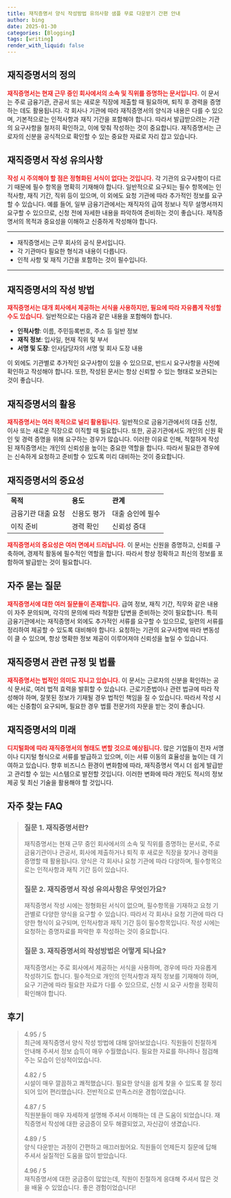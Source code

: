 ```yaml
---
title: 재직증명서 양식 작성방법 유의사항 샘플 무료 다운받기 간편 안내
author: bing
date: 2025-01-30
categories: [Blogging]
tags: [writing]
render_with_liquid: false
---
```



<h2 id='재직증명서의 정의'>재직증명서의 정의</h2>

<p><b><span style="color: #ee2323;">재직증명서는 현재 근무 중인 회사에서의 소속 및 직위를 증명하는 문서입니다.</span></b> 이 문서는 주로 금융기관, 관공서 또는 새로운 직장에 제출할 때 필요하며, 퇴직 후 경력을 증명하는 데도 활용됩니다. 각 회사나 기관에 따라 재직증명서의 양식과 내용은 다를 수 있으며, 기본적으로는 인적사항과 재직 기간을 포함해야 합니다. 따라서 발급받으려는 기관의 요구사항을 철저히 확인하고, 이에 맞춰 작성하는 것이 중요합니다. 재직증명서는 근로자의 신분을 공식적으로 확인할 수 있는 중요한 자료로 자리 잡고 있습니다.</p>

<h2 id='재직증명서 작성 유의사항'>재직증명서 작성 유의사항</h2>

<p><b><span style="color: #ee2323;">작성 시 주의해야 할 점은 정형화된 서식이 없다는 것입니다.</span></b> 각 기관의 요구사항이 다르기 때문에 필수 항목을 명확히 기재해야 합니다. 일반적으로 요구되는 필수 항목에는 인적사항, 재직 기간, 직위 등이 있으며, 이 외에도 요청 기관에 따라 추가적인 정보를 요구할 수 있습니다. 예를 들어, 일부 금융기관에서는 재직자의 급여 정보나 직무 설명서까지 요구할 수 있으므로, 신청 전에 자세한 내용을 파악하여 준비하는 것이 좋습니다. 재직증명서의 목적과 중요성을 이해하고 신중하게 작성해야 합니다.</p>

<hr />

<ul>
    <li>재직증명서는 근무 회사의 공식 문서입니다.</li>
    <li>각 기관마다 필요한 형식과 내용이 다릅니다.</li>
    <li>인적 사항 및 재직 기간을 포함하는 것이 필수입니다.</li>
</ul>

<hr />

<h2 id='재직증명서의 작성 방법'>재직증명서의 작성 방법</h2>

<p><b><span style="color: #ee2323;">재직증명서는 대개 회사에서 제공하는 서식을 사용하지만, 필요에 따라 자유롭게 작성할 수도 있습니다.</span></b> 일반적으로는 다음과 같은 내용을 포함해야 합니다.</p>

<ul>
    <li><b>인적사항</b>: 이름, 주민등록번호, 주소 등 일반 정보</li>
    <li><b>재직 정보</b>: 입사일, 현재 직위 및 부서</li>
    <li><b>서명 및 도장</b>: 인사담당자의 서명 및 회사 도장 내용</li>
</ul>

<p>이 외에도 기관별로 추가적인 요구사항이 있을 수 있으므로, 반드시 요구사항을 사전에 확인하고 작성해야 합니다. 또한, 작성된 문서는 항상 신뢰할 수 있는 형태로 보관되는 것이 좋습니다.</p>

<h2 id='재직증명서의 활용'>재직증명서의 활용</h2>

<p><b><span style="color: #ee2323;">재직증명서는 여러 목적으로 널리 활용됩니다.</span></b> 일반적으로 금융기관에서의 대출 신청, 이사 또는 새로운 직장으로 이직할 때 필요합니다. 또한, 공공기관에서도 개인의 신원 확인 및 경력 증명을 위해 요구하는 경우가 많습니다. 이러한 이유로 인해, 적절하게 작성된 재직증명서는 개인의 신뢰성을 높이는 중요한 역할을 합니다. 따라서 필요한 경우에는 신속하게 요청하고 준비할 수 있도록 미리 대비하는 것이 중요합니다.</p>

<h2 id='재직증명서의 중요성'>재직증명서의 중요성</h2>

<table>
    <tr>
        <td><b>목적</b></td>
        <td><b>용도</b></td>
        <td><b>관계</b></td>
    </tr>
    <tr>
        <td>금융기관 대출 요청</td>
        <td>신용도 평가</td>
        <td>대출 승인에 필수</td>
    </tr>
    <tr>
        <td>이직 준비</td>
        <td>경력 확인</td>
        <td>신뢰성 증대</td>
    </tr>
</table>

<p><b><span style="color: #ee2323;">재직증명서의 중요성은 여러 면에서 드러납니다.</span></b> 이 문서는 신원을 증명하고, 신뢰를 구축하며, 경제적 활동에 필수적인 역할을 합니다. 따라서 항상 정확하고 최신의 정보를 포함하여 발급받는 것이 필요합니다.</p>

<h2 id='자주 묻는 질문'>자주 묻는 질문</h2>

<p><b><span style="color: #ee2323;">재직증명서에 대한 여러 질문들이 존재합니다.</span></b> 급여 정보, 재직 기간, 직무와 같은 내용이 자주 문의되며, 각각의 문의에 따라 적절한 답변을 준비하는 것이 필요합니다. 특히 금융기관에서는 재직증명서 외에도 추가적인 서류를 요구할 수 있으므로, 일련의 서류를 정리하여 제공할 수 있도록 대비해야 합니다. 요청하는 기관의 요구사항에 따라 변동성이 클 수 있으며, 항상 명확한 정보 제공이 이루어져야 신뢰성을 높일 수 있습니다.</p>

<h2 id='재직증명서 관련 규정 및 법률'>재직증명서 관련 규정 및 법률</h2>

<p><b><span style="color: #ee2323;">재직증명서는 법적인 의미도 지니고 있습니다.</span></b> 이 문서는 근로자의 신분을 확인하는 공식 문서로, 여러 법적 효력을 발휘할 수 있습니다. 근로기준법이나 관련 법규에 따라 작성해야 하며, 잘못된 정보가 기재될 경우 법적인 책임을 질 수 있습니다. 따라서 작성 시에는 신중함이 요구되며, 필요한 경우 법률 전문가의 자문을 받는 것이 좋습니다.</p>

<h2 id='재직증명서의 미래'>재직증명서의 미래</h2>

<p><b><span style="color: #ee2323;">디지털화에 따라 재직증명서의 형태도 변할 것으로 예상됩니다.</span></b> 많은 기업들이 전자 서명이나 디지털 형식으로 서류를 발급하고 있으며, 이는 서류 이동의 효율성을 높이는 데 기여하고 있습니다. 향후 비즈니스 환경이 변화함에 따라, 재직증명서 역시 더 쉽게 발급받고 관리할 수 있는 시스템으로 발전할 것입니다. 이러한 변화에 따라 개인도 적시의 정보 제공 및 최신 기술을 활용해야 할 것입니다.</p>


<h2 id='자주_찾는_FAQ'>자주 찾는 FAQ</h2>
<div itemscope="" itemtype="https://schema.org/FAQPage"> 
<blockquote> 
<div itemscope="" itemprop="mainEntity" itemtype="https://schema.org/Question"> 
<h3 itemprop="name">질문 1. 재직증명서란?</h3> 
<div itemscope="" itemprop="acceptedAnswer" itemtype="https://schema.org/Answer"> 
<span itemprop="text"> 
<p>재직증명서는 현재 근무 중인 회사에서의 소속 및 직위를 증명하는 문서로, 주로 금융기관이나 관공서, 회사에 제출하거나 퇴직 후 새로운 직장을 찾거나 경력을 증명할 때 활용됩니다. 양식은 각 회사나 요청 기관에 따라 다양하며, 필수항목으로는 인적사항과 재직 기간 등이 있습니다.</p> 
</span> 
</div> 
</div> 

<div itemscope="" itemprop="mainEntity" itemtype="https://schema.org/Question"> 
<h3 itemprop="name">질문 2. 재직증명서 작성 유의사항은 무엇인가요?</h3> 
<div itemscope="" itemprop="acceptedAnswer" itemtype="https://schema.org/Answer"> 
<span itemprop="text"> 
<p>재직증명서 작성 시에는 정형화된 서식이 없으며, 필수항목을 기재하고 요청 기관별로 다양한 양식을 요구할 수 있습니다. 따라서 각 회사나 요청 기관에 따라 다양한 형식이 요구되며, 인적사항과 재직 기간 등이 필수항목입니다. 작성 시에는 요청하는 증명자료를 파악한 후 작성하는 것이 중요합니다.</p> 
</span> 
</div> 
</div> 

<div itemscope="" itemprop="mainEntity" itemtype="https://schema.org/Question"> 
<h3 itemprop="name">질문 3. 재직증명서의 작성방법은 어떻게 되나요?</h3> 
<div itemscope="" itemprop="acceptedAnswer" itemtype="https://schema.org/Answer"> 
<span itemprop="text"> 
<p>재직증명서는 주로 회사에서 제공하는 서식을 사용하며, 경우에 따라 자유롭게 작성하기도 합니다. 필수적으로 개인의 인적사항과 재직 정보를 기재해야 하며, 요구 기관에 따라 필요한 자료가 다를 수 있으므로, 신청 시 요구 사항을 정확히 확인해야 합니다.</p> 
</span> 
</div> 
</div> 
</blockquote> 
</div>
<h2 id='후기'>후기</h2>
<div itemscope itemtype="https://schema.org/Product">
  <blockquote>
  <div itemprop="review" itemscope itemtype="https://schema.org/Review">
      <div itemprop="reviewRating" itemscope itemtype="https://schema.org/Rating"> <span itemprop="ratingValue">4.95</span> / <span itemprop="bestRating">5</span> </div>
      <span itemprop="reviewBody">최근에 재직증명서 양식 작성 방법에 대해 알아보았습니다. 직원들이 친절하게 안내해 주셔서 정보 습득이 매우 수월했습니다. 필요한 자료를 하나하나 점검해 주는 모습이 인상적이었습니다.</span>
  </div>
  <br>
  <div itemprop="review" itemscope itemtype="https://schema.org/Review">
      <div itemprop="reviewRating" itemscope itemtype="https://schema.org/Rating"> <span itemprop="ratingValue">4.82</span> / <span itemprop="bestRating">5</span> </div>
      <span itemprop="reviewBody">시설이 매우 깔끔하고 쾌적했습니다. 필요한 양식을 쉽게 찾을 수 있도록 잘 정리되어 있어 편리했습니다. 전반적으로 만족스러운 경험이었습니다.</span>
  </div>
  <br>
  <div itemprop="review" itemscope itemtype="https://schema.org/Review">
      <div itemprop="reviewRating" itemscope itemtype="https://schema.org/Rating"> <span itemprop="ratingValue">4.87</span> / <span itemprop="bestRating">5</span> </div>
      <span itemprop="reviewBody">직원분들이 매우 자세하게 설명해 주셔서 이해하는 데 큰 도움이 되었습니다. 재직증명서 작성에 대한 궁금증이 모두 해결되었고, 자신감이 생겼습니다.</span>
  </div>
  <br>
  <div itemprop="review" itemscope itemtype="https://schema.org/Review">
      <div itemprop="reviewRating" itemscope itemtype="https://schema.org/Rating"> <span itemprop="ratingValue">4.89</span> / <span itemprop="bestRating">5</span> </div>
      <span itemprop="reviewBody">양식 다운받는 과정이 간편하고 매끄러웠어요. 직원들이 언제든지 질문에 답해 주셔서 실질적인 도움을 많이 받았습니다.</span>
  </div>
  <br>
  <div itemprop="review" itemscope itemtype="https://schema.org/Review">
      <div itemprop="reviewRating" itemscope itemtype="https://schema.org/Rating"> <span itemprop="ratingValue">4.96</span> / <span itemprop="bestRating">5</span> </div>
      <span itemprop="reviewBody">재직증명서에 대한 궁금증이 많았는데, 직원이 친절하게 응대해 주셔서 많은 것을 배울 수 있었습니다. 좋은 경험이었습니다!</span>
  </div>
  </blockquote>
</div>
